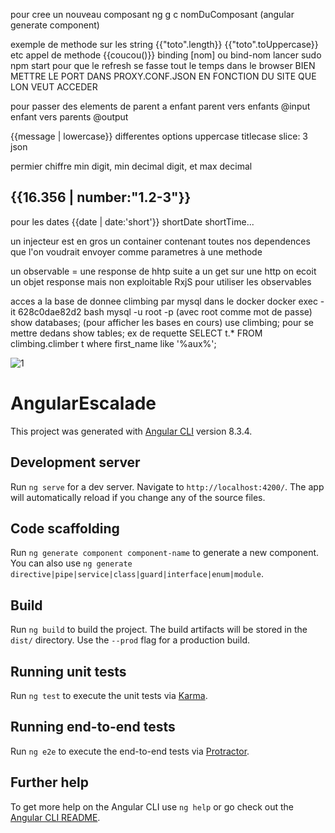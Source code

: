 pour cree un nouveau composant 
ng g c nomDuComposant
(angular generate component)

exemple de methode sur les string   {{"toto".length}}  {{"toto".toUppercase}}   etc
appel de methode {{coucou()}}
binding [nom] ou bind-nom
lancer sudo npm start pour que le refresh se fasse tout le temps dans le browser
BIEN METTRE LE PORT DANS PROXY.CONF.JSON EN FONCTION DU SITE QUE LON VEUT ACCEDER

pour passer des elements de parent a  enfant 
parent vers enfants @input
enfant vers parents @output

{{message | lowercase}}  differentes options 
uppercase titlecase slice: 3 json

permier chiffre min digit, min decimal digit, et max decimal
  <h2>{{16.356 | number:"1.2-3"}}</h2>
  
pour les dates {{date | date:'short'}} shortDate shortTime...

un injecteur est en gros un container contenant toutes nos dependences que 
l'on voudrait envoyer comme parametres à une methode

un observable = une response de hhtp
suite a un get sur une http on ecoit un objet response mais non exploitable 
RxjS pour utiliser les observables

acces a la base de donnee climbing par mysql dans le docker
docker exec -it 628c0dae82d2 bash
 mysql -u root -p    (avec root comme mot de passe)
 show databases; (pour afficher les bases en cours)
 use climbing; pour se mettre dedans
 show tables;
 ex de requette  SELECT t.* FROM climbing.climber t where first_name like '%aux%';

![1](https://user-images.githubusercontent.com/55358842/67728832-018c9080-f9ef-11e9-9283-9760f317c58b.png)

# AngularEscalade

This project was generated with [Angular CLI](https://github.com/angular/angular-cli) version 8.3.4.

## Development server

Run `ng serve` for a dev server. Navigate to `http://localhost:4200/`. The app will automatically reload if you change any of the source files.

## Code scaffolding

Run `ng generate component component-name` to generate a new component. You can also use `ng generate directive|pipe|service|class|guard|interface|enum|module`.

## Build

Run `ng build` to build the project. The build artifacts will be stored in the `dist/` directory. Use the `--prod` flag for a production build.

## Running unit tests

Run `ng test` to execute the unit tests via [Karma](https://karma-runner.github.io).

## Running end-to-end tests

Run `ng e2e` to execute the end-to-end tests via [Protractor](http://www.protractortest.org/).

## Further help

To get more help on the Angular CLI use `ng help` or go check out the [Angular CLI README](https://github.com/angular/angular-cli/blob/master/README.md).
